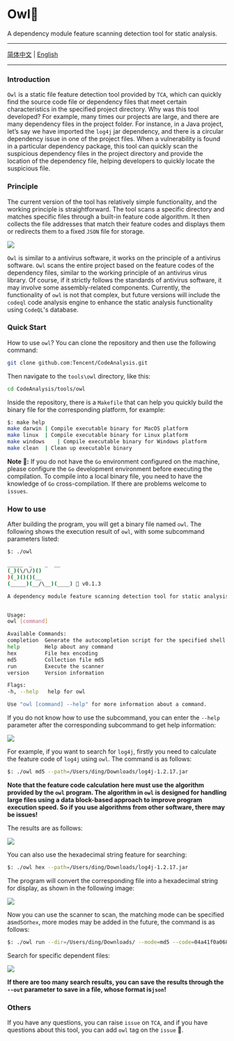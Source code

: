 # Owl🦉

A dependency module feature scanning detection tool for static analysis.

---

[简体中文](./README.md) | [English](./README_EN.md)

---

### Introduction

`Owl` is a static file feature detection tool provided by `TCA`, which can quickly find the source code file or dependency files that meet certain characteristics in the specified project directory. Why was this tool developed? For example, many times our projects are large, and there are many dependency files in the project folder. For instance, in a Java project, let’s say we have imported the `log4j` jar dependency, and there is a circular dependency issue in one of the project files. When a vulnerability is found in a particular dependency package, this tool can quickly scan the suspicious dependency files in the project directory and provide the location of the dependency file, helping developers to quickly locate the suspicious file.

### Principle

The current version of the tool has relatively simple functionality, and the working principle is straightforward. The tool scans a specific directory and matches specific files through a built-in feature code algorithm. It then collects the file addresses that match their feature codes and displays them or redirects them to a fixed `JSON` file for storage.

![](https://tva1.sinaimg.cn/large/e6c9d24egy1h2yvkgtmbwj20lo0ca0tl.jpg)

`Owl` is similar to a antivirus software, it works on the principle of a antivirus software. `Owl` scans the entire project based on the feature codes of the dependency files, similar to the working principle of an antivirus virus library. Of course, if it strictly follows the standards of antivirus software, it may involve some assembly-related components. Currently, the functionality of `owl` is not that complex, but future versions will include the `codeql` code analysis engine to enhance the static analysis functionality using `CodeQL`'s database.

### Quick Start

How to use `owl`? You can clone the repository and then use the following command:

```bash
git clone github.com:Tencent/CodeAnalysis.git
```

Then navigate to the `tools\owl` directory, like this:

```bash
cd CodeAnalysis/tools/owl
```

Inside the repository, there is a `Makefile` that can help you quickly build the binary file for the corresponding platform, for example:

```bash
$: make help
make darwin	| Compile executable binary for MacOS platform
make linux	| Compile executable binary for Linux platform
make windows	| Compile executable binary for Windows platform
make clean	| Clean up executable binary
```

**Note 📢:** If you do not have the `Go` environment configured on the machine, please configure the `Go` development environment before executing the compilation. To compile into a local binary file, you need to have the knowledge of `Go` cross-compilation. If there are problems welcome to `issues`.

### How to use

After building the program, you will get a binary file named ` owl `. The following shows the execution result of ` owl `, with some subcommand parameters listed:

```bash
$: ./owl

_____  _    _  __
(_)(\/\/)()
)(_)()()(__
(_____)(__/\__)(____) 🦉 v0.1.3

A dependency module feature scanning detection tool for static analysis.


Usage:
owl [command]

Available Commands:
completion  Generate the autocompletion script for the specified shell
help        Help about any command
hex         File hex encoding
md5         Collection file md5
run         Execute the scanner
version     Version information

Flags:
-h, --help   help for owl

Use "owl [command] --help" for more information about a command.
```

If you do not know how to use the subcommand, you can enter the `--help` parameter after the corresponding subcommand to get help information:

![](https://tva1.sinaimg.cn/large/e6c9d24egy1h2yz0laxdyj22ax0u07bb.jpg)

For example, if you want to search for `log4j`, firstly you need to calculate the feature code of `log4j` using `owl`. The command is as follows:

```bash
$: ./owl md5 --path=/Users/ding/Downloads/log4j-1.2.17.jar
```

**Note that the feature code calculation here must use the algorithm provided by the `owl` program. The algorithm in `owl` is designed for handling large files using a data block-based approach to improve program execution speed. So if you use algorithms from other software, there may be issues!**

The results are as follows:

![](https://tva1.sinaimg.cn/large/e6c9d24egy1h2yz54cg72j22gm0e0af2.jpg)

You can also use the hexadecimal string feature for searching:

```bash
$: ./owl hex --path=/Users/ding/Downloads/log4j-1.2.17.jar
```

The program will convert the corresponding file into a hexadecimal string for display, as shown in the following image:

![](https://tva1.sinaimg.cn/large/e6c9d24egy1h2yz7v68cbj217g0u0h0x.jpg)

Now you can use the scanner to scan, the matching mode can be specified as` md5 `or` hex `, more modes may be added in the future, the command is as follows:

```bash
$: ./owl run --dir=/Users/ding/Downloads/ --mode=md5 --code=04a41f0a068986f0f73485cf507c0f40
```

Search for specific dependent files:

![](https://tva1.sinaimg.cn/large/e6c9d24egy1h2yze6emx3j21yq0dajwn.jpg)


**If there are too many search results, you can save the results through the `--out` parameter to save in a file, whose format is` json `!**

### Others

If you have any questions, you can raise `issue` on `TCA`, and if you have questions about this tool, you can add `owl` tag on the `issue` 🤝.
